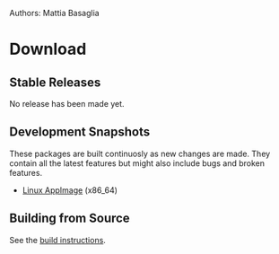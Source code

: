 Authors: Mattia Basaglia

# Download

## Stable Releases

No release has been made yet.

## Development Snapshots

These packages are built continuosly as new changes are made.
They contain all the latest features but might also include bugs and broken features.

* [Linux AppImage](https://gitlab.com/mattia.basaglia/glaxnimate/-/jobs/artifacts/master/raw/build/glaxnimate-x86_64.AppImage?job=linux%3Aappimage) (x86_64)


## Building from Source

See the [build instructions](contributing/read_me.md).

